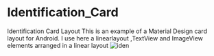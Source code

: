 # Identification_Card
Identification Card Layout This is an example of a Material Design card layout for Android. I use here a linearlayout ,TextView and ImageView elements arranged in a linear layout
![iden](https://user-images.githubusercontent.com/93487949/223858687-c203e8f7-bb57-4ad5-a427-5decdb62764e.PNG)
